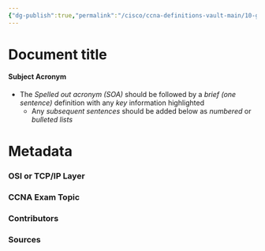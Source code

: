 ```yaml
---
{"dg-publish":true,"permalink":"/cisco/ccna-definitions-vault-main/10-guides-and-management/style-guide/"}
---
```



# Document title
#### Subject Acronym
- The *Spelled out acronym (SOA)* should be followed by a *brief (one sentence)* definition with any *key* information highlighted
	- Any *subsequent sentences* should be added below as *numbered* or *bulleted lists*




# Metadata
### OSI or TCP/IP Layer

### CCNA Exam Topic

### Contributors

### Sources
